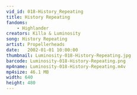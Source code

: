 ```yaml
---
vid_id: 018-History_Repeating
title: History Repeating
fandoms:
    - Highlander
creators: Killa & Luminosity
song: History Repeating
artist: Propellerheads
date:   2002-01-01 10:00:00
thumbnail: Luminosity-018-History-Repeating.jpg
barcode: Luminosity-018-History-Repeating.png
mp4name: Luminosity-018-History-Repeating.m4v
mp4size: 46.1 MB
width: 640
height: 480
---
```



  